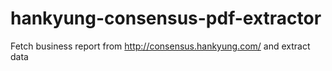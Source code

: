 # hankyung-consensus-pdf-extractor
Fetch business report from http://consensus.hankyung.com/ and extract data
